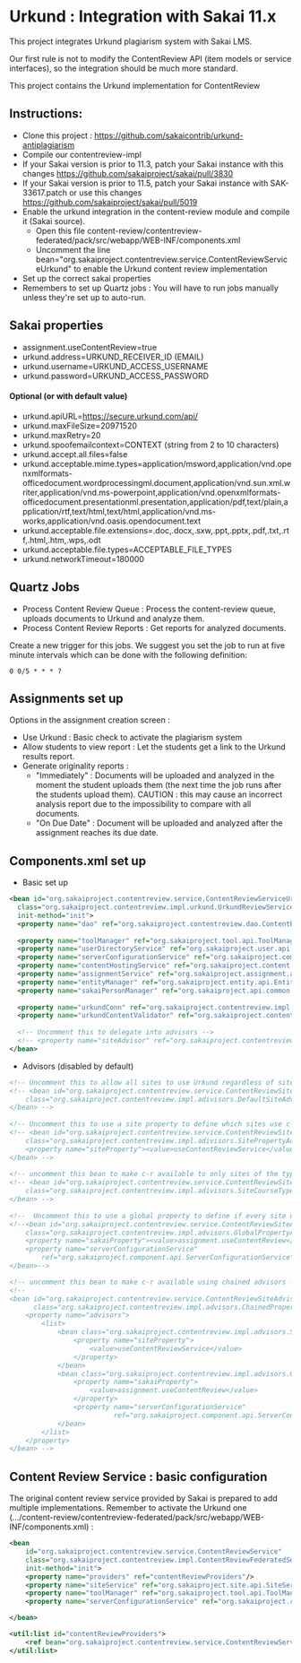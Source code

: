 # Urkund : Integration with Sakai 11.x

This project integrates Urkund plagiarism system with Sakai LMS.

Our first rule is not to modify the ContentReview API (item models or service interfaces), so the integration should be much more standard.

This project contains the Urkund implementation for ContentReview


## Instructions:

- Clone this project : https://github.com/sakaicontrib/urkund-antiplagiarism
- Compile our contentreview-impl
- If your Sakai version is prior to 11.3, patch your Sakai instance with this changes https://github.com/sakaiproject/sakai/pull/3830
- If your Sakai version is prior to 11.5, patch your Sakai instance with SAK-33617.patch or use this changes https://github.com/sakaiproject/sakai/pull/5019
- Enable the urkund integration in the content-review module and compile it (Sakai source).
  - Open this file content-review/contentreview-federated/pack/src/webapp/WEB-INF/components.xml
  - Uncomment the line bean="org.sakaiproject.contentreview.service.ContentReviewServiceUrkund" to enable the Urkund content review implementation
- Set up the correct sakai properties
- Remembers to set up Quartz jobs : You will have to run jobs manually unless they're set up to auto-run.

## Sakai properties

- assignment.useContentReview=true
- urkund.address=URKUND_RECEIVER_ID (EMAIL)
- urkund.username=URKUND_ACCESS_USERNAME
- urkund.password=URKUND_ACCESS_PASSWORD

#### Optional  (or with default value)
  - urkund.apiURL=https://secure.urkund.com/api/
  - urkund.maxFileSize=20971520
  - urkund.maxRetry=20
  - urkund.spoofemailcontext=CONTEXT (string from 2 to 10 characters)
  - urkund.accept.all.files=false
  - urkund.acceptable.mime.types=application/msword,application/vnd.openxmlformats-officedocument.wordprocessingml.document,application/vnd.sun.xml.writer,application/vnd.ms-powerpoint,application/vnd.openxmlformats-officedocument.presentationml.presentation,application/pdf,text/plain,application/rtf,text/html,text/html,application/vnd.ms-works,application/vnd.oasis.opendocument.text
  - urkund.acceptable.file.extensions=.doc,.docx,.sxw,.ppt,.pptx,.pdf,.txt,.rtf,.html,.htm,.wps,.odt
  - urkund.acceptable.file.types=ACCEPTABLE_FILE_TYPES
  - urkund.networkTimeout=180000

## Quartz Jobs

- Process Content Review Queue : Process the content-review queue, uploads documents to Urkund and analyze them.
- Process Content Review Reports : Get reports for analyzed documents.

Create a new trigger for this jobs. We suggest you set the job to run at five minute intervals which can be done with the following definition:
```
0 0/5 * * * ?
```

## Assignments set up

Options in the assignment creation screen : 
- Use Urkund : Basic check to activate the plagiarism system
- Allow students to view report : Let the students get a link to the Urkund results report.
- Generate originality reports : 
  * "Immediately" : Documents will be uploaded and analyzed in the moment the student uploads them (the next time the job runs after the students upload them). CAUTION : this may cause an incorrect analysis report due to the impossibility to compare with all documents.
  * "On Due Date" : Document will be uploaded and analyzed after the assignment reaches its due date.

## Components.xml set up
* Basic set up
```xml
<bean id="org.sakaiproject.contentreview.service.ContentReviewServiceUrkund"
  class="org.sakaiproject.contentreview.impl.urkund.UrkundReviewServiceImpl"
  init-method="init">
  <property name="dao" ref="org.sakaiproject.contentreview.dao.ContentReviewDao" />
  
  <property name="toolManager" ref="org.sakaiproject.tool.api.ToolManager" />
  <property name="userDirectoryService" ref="org.sakaiproject.user.api.UserDirectoryService" />
  <property name="serverConfigurationService" ref="org.sakaiproject.component.api.ServerConfigurationService" />
  <property name="contentHostingService" ref="org.sakaiproject.content.api.ContentHostingService" />
  <property name="assignmentService" ref="org.sakaiproject.assignment.api.AssignmentService" />
  <property name="entityManager" ref="org.sakaiproject.entity.api.EntityManager" />
  <property name="sakaiPersonManager" ref="org.sakaiproject.api.common.edu.person.SakaiPersonManager" />
  
  <property name="urkundConn" ref="org.sakaiproject.contentreview.impl.urkund.UrkundAccountConnection" />
  <property name="urkundContentValidator" ref="org.sakaiproject.contentreview.impl.urkund.UrkundContentValidator" />
    
  <!-- Uncomment this to delegate into advisors -->
  <!-- <property name="siteAdvisor" ref="org.sakaiproject.contentreview.service.ContentReviewSiteAdvisor" /> -->
</bean>
```

* Advisors (disabled by default)
```xml
<!-- Uncomment this to allow all sites to use Urkund regardless of site, type, or property -->
<!-- <bean id="org.sakaiproject.contentreview.service.ContentReviewSiteAdvisor" 
	class="org.sakaiproject.contentreview.impl.adivisors.DefaultSiteAdvisor"> 
</bean> -->
	
<!-- Uncomment this to use a site property to define which sites use c-r -->
<!-- <bean id="org.sakaiproject.contentreview.service.ContentReviewSiteAdvisor" 
	class="org.sakaiproject.contentreview.impl.adivisors.SitePropertyAdvisor"> 
	<property name="siteProperty"><value>useContentReviewService</value></property> 
</bean> -->
	
<!-- uncomment this bean to make c-r available to only sites of the type course -->
<!-- <bean id="org.sakaiproject.contentreview.service.ContentReviewSiteAdvisor" 
	class="org.sakaiproject.contentreview.impl.adivisors.SiteCourseTypeAdvisor"> 
</bean> -->
	
<!--  Uncomment this to use a global property to define if every site uses c-r -->
<!--<bean id="org.sakaiproject.contentreview.service.ContentReviewSiteAdvisor" 
	class="org.sakaiproject.contentreview.impl.advisors.GlobalPropertyAdvisor">
	<property name="sakaiProperty"><value>assignment.useContentReview</value></property>
	<property name="serverConfigurationService"
		ref="org.sakaiproject.component.api.ServerConfigurationService" />
</bean>-->

<!-- uncomment this bean to make c-r available using chained advisors -->
<!--
<bean id="org.sakaiproject.contentreview.service.ContentReviewSiteAdvisor"
	  class="org.sakaiproject.contentreview.impl.advisors.ChainedPropertyAdvisor">
	<property name="advisors">
		<list>
			<bean class="org.sakaiproject.contentreview.impl.advisors.SitePropertyAdvisor">
				<property name="siteProperty">
					<value>useContentReviewService</value>
				</property>
			</bean>
			<bean class="org.sakaiproject.contentreview.impl.advisors.GlobalPropertyAdvisor">
				<property name="sakaiProperty">
					<value>assignment.useContentReview</value>
				</property>
				<property name="serverConfigurationService"
						  ref="org.sakaiproject.component.api.ServerConfigurationService"/>
			</bean>
		</list>
	</property>
</bean> -->
```
## Content Review Service : basic configuration

The original content review service provided by Sakai is prepared to add multiple implementations. Remember to activate the Urkund one (.../content-review/contentreview-federated/pack/src/webapp/WEB-INF/components.xml) :

```xml
<bean
    id="org.sakaiproject.contentreview.service.ContentReviewService"
    class="org.sakaiproject.contentreview.impl.ContentReviewFederatedServiceImpl"
    init-method="init">
    <property name="providers" ref="contentReviewProviders"/>
    <property name="siteService" ref="org.sakaiproject.site.api.SiteService"/>
    <property name="toolManager" ref="org.sakaiproject.tool.api.ToolManager"/>
    <property name="serverConfigurationService" ref="org.sakaiproject.component.api.ServerConfigurationService" />

</bean>

<util:list id="contentReviewProviders">
    <ref bean="org.sakaiproject.contentreview.service.ContentReviewServiceUrkund"/>
</util:list>
```

